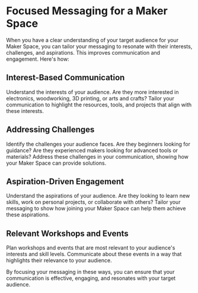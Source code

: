 # Focused Messaging for a Maker Space

When you have a clear understanding of your target audience for your Maker Space, you can tailor your messaging to resonate with their interests, challenges, and aspirations. This improves communication and engagement. Here's how:

## Interest-Based Communication
Understand the interests of your audience. Are they more interested in electronics, woodworking, 3D printing, or arts and crafts? Tailor your communication to highlight the resources, tools, and projects that align with these interests.

## Addressing Challenges
Identify the challenges your audience faces. Are they beginners looking for guidance? Are they experienced makers looking for advanced tools or materials? Address these challenges in your communication, showing how your Maker Space can provide solutions.

## Aspiration-Driven Engagement
Understand the aspirations of your audience. Are they looking to learn new skills, work on personal projects, or collaborate with others? Tailor your messaging to show how joining your Maker Space can help them achieve these aspirations.

## Relevant Workshops and Events
Plan workshops and events that are most relevant to your audience's interests and skill levels. Communicate about these events in a way that highlights their relevance to your audience.

By focusing your messaging in these ways, you can ensure that your communication is effective, engaging, and resonates with your target audience.
